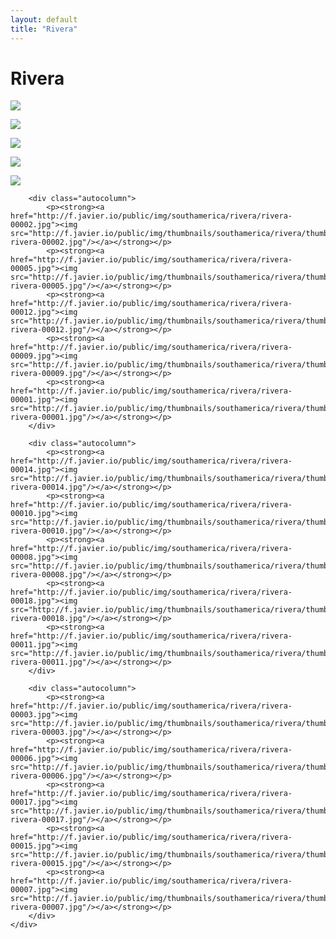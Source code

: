 ```yaml
---
layout: default
title: "Rivera"
---
```


<h1 class="page" style="padding-left:0%;">Rivera</h1>
<div class="page">
    <div class="autowide">
        <div class="autocolumn">
            <p><strong><a href="http://f.javier.io/public/img/southamerica/rivera/rivera-00020.jpg"><img src="http://f.javier.io/public/img/thumbnails/southamerica/rivera/thumbnail-rivera-00020.jpg"/></a></strong></p>
            <p><strong><a href="http://f.javier.io/public/img/southamerica/rivera/rivera-00013.jpg"><img src="http://f.javier.io/public/img/thumbnails/southamerica/rivera/thumbnail-rivera-00013.jpg"/></a></strong></p>
            <p><strong><a href="http://f.javier.io/public/img/southamerica/rivera/rivera-00016.jpg"><img src="http://f.javier.io/public/img/thumbnails/southamerica/rivera/thumbnail-rivera-00016.jpg"/></a></strong></p>
            <p><strong><a href="http://f.javier.io/public/img/southamerica/rivera/rivera-00019.jpg"><img src="http://f.javier.io/public/img/thumbnails/southamerica/rivera/thumbnail-rivera-00019.jpg"/></a></strong></p>
            <p><strong><a href="http://f.javier.io/public/img/southamerica/rivera/rivera-00004.jpg"><img src="http://f.javier.io/public/img/thumbnails/southamerica/rivera/thumbnail-rivera-00004.jpg"/></a></strong></p>
        </div>

        <div class="autocolumn">
            <p><strong><a href="http://f.javier.io/public/img/southamerica/rivera/rivera-00002.jpg"><img src="http://f.javier.io/public/img/thumbnails/southamerica/rivera/thumbnail-rivera-00002.jpg"/></a></strong></p>
            <p><strong><a href="http://f.javier.io/public/img/southamerica/rivera/rivera-00005.jpg"><img src="http://f.javier.io/public/img/thumbnails/southamerica/rivera/thumbnail-rivera-00005.jpg"/></a></strong></p>
            <p><strong><a href="http://f.javier.io/public/img/southamerica/rivera/rivera-00012.jpg"><img src="http://f.javier.io/public/img/thumbnails/southamerica/rivera/thumbnail-rivera-00012.jpg"/></a></strong></p>
            <p><strong><a href="http://f.javier.io/public/img/southamerica/rivera/rivera-00009.jpg"><img src="http://f.javier.io/public/img/thumbnails/southamerica/rivera/thumbnail-rivera-00009.jpg"/></a></strong></p>
            <p><strong><a href="http://f.javier.io/public/img/southamerica/rivera/rivera-00001.jpg"><img src="http://f.javier.io/public/img/thumbnails/southamerica/rivera/thumbnail-rivera-00001.jpg"/></a></strong></p>
        </div>

        <div class="autocolumn">
            <p><strong><a href="http://f.javier.io/public/img/southamerica/rivera/rivera-00014.jpg"><img src="http://f.javier.io/public/img/thumbnails/southamerica/rivera/thumbnail-rivera-00014.jpg"/></a></strong></p>
            <p><strong><a href="http://f.javier.io/public/img/southamerica/rivera/rivera-00010.jpg"><img src="http://f.javier.io/public/img/thumbnails/southamerica/rivera/thumbnail-rivera-00010.jpg"/></a></strong></p>
            <p><strong><a href="http://f.javier.io/public/img/southamerica/rivera/rivera-00008.jpg"><img src="http://f.javier.io/public/img/thumbnails/southamerica/rivera/thumbnail-rivera-00008.jpg"/></a></strong></p>
            <p><strong><a href="http://f.javier.io/public/img/southamerica/rivera/rivera-00018.jpg"><img src="http://f.javier.io/public/img/thumbnails/southamerica/rivera/thumbnail-rivera-00018.jpg"/></a></strong></p>
            <p><strong><a href="http://f.javier.io/public/img/southamerica/rivera/rivera-00011.jpg"><img src="http://f.javier.io/public/img/thumbnails/southamerica/rivera/thumbnail-rivera-00011.jpg"/></a></strong></p>
        </div>

        <div class="autocolumn">
            <p><strong><a href="http://f.javier.io/public/img/southamerica/rivera/rivera-00003.jpg"><img src="http://f.javier.io/public/img/thumbnails/southamerica/rivera/thumbnail-rivera-00003.jpg"/></a></strong></p>
            <p><strong><a href="http://f.javier.io/public/img/southamerica/rivera/rivera-00006.jpg"><img src="http://f.javier.io/public/img/thumbnails/southamerica/rivera/thumbnail-rivera-00006.jpg"/></a></strong></p>
            <p><strong><a href="http://f.javier.io/public/img/southamerica/rivera/rivera-00017.jpg"><img src="http://f.javier.io/public/img/thumbnails/southamerica/rivera/thumbnail-rivera-00017.jpg"/></a></strong></p>
            <p><strong><a href="http://f.javier.io/public/img/southamerica/rivera/rivera-00015.jpg"><img src="http://f.javier.io/public/img/thumbnails/southamerica/rivera/thumbnail-rivera-00015.jpg"/></a></strong></p>
            <p><strong><a href="http://f.javier.io/public/img/southamerica/rivera/rivera-00007.jpg"><img src="http://f.javier.io/public/img/thumbnails/southamerica/rivera/thumbnail-rivera-00007.jpg"/></a></strong></p>
        </div>
    </div>
</div>
